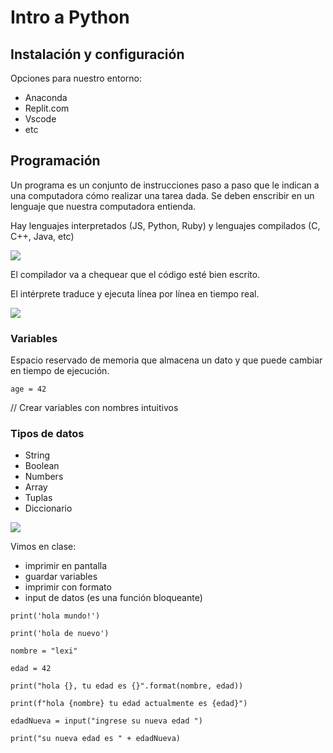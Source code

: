 # Intro a Python
## Instalación y configuración
Opciones para nuestro entorno:

- Anaconda
- Replit.com
- Vscode
- etc

## Programación
Un programa es un conjunto de instrucciones paso a paso que le indican a una computadora cómo realizar una tarea dada. Se deben enscribir en un lenguaje que nuestra computadora entienda.

Hay lenguajes interpretados (JS, Python, Ruby) y lenguajes compilados (C, C++, Java, etc)

![](ppt-2-tecnicas.png)

El compilador va a chequear que el código esté bien escrito.

El intérprete traduce y ejecuta línea por línea en tiempo real.

![](ppt-3-tecnicas.png)

### Variables
Espacio reservado de memoria que almacena un dato y que puede cambiar en tiempo de ejecución.

`age = 42`

// Crear variables con nombres intuitivos 

### Tipos de datos
- String
- Boolean
- Numbers
- Array
- Tuplas
- Diccionario

![](ppt-4-tecnicas.png)

Vimos en clase: 

- imprimir en pantalla
- guardar variables
- imprimir con formato
- input de datos (es una función bloqueante)

```
print('hola mundo!')

print('hola de nuevo')

nombre = "lexi"

edad = 42

print("hola {}, tu edad es {}".format(nombre, edad))

print(f"hola {nombre} tu edad actualmente es {edad}")

edadNueva = input("ingrese su nueva edad ")

print("su nueva edad es " + edadNueva)
```

